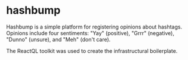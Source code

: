 # hashbump

Hashbump is a simple platform for registering opinions about hashtags. Opinions include four sentiments: "Yay" (positive), "Grrr" (negative), "Dunno" (unsure), and "Meh" (don't care).

The ReactQL toolkit was used to create the infrastructural boilerplate.
